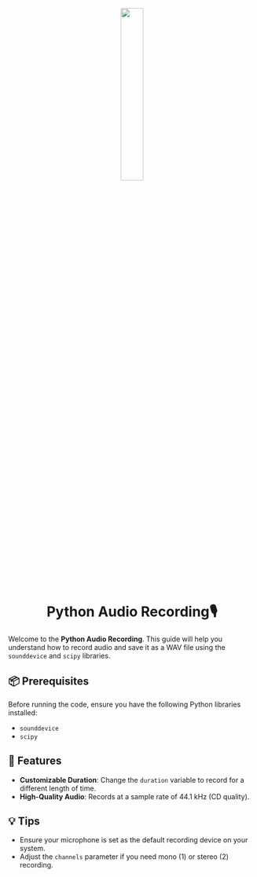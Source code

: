 <div align='center'><img style="width:30%" src='https://github.com/user-attachments/assets/c6642fbe-b362-46f1-8704-08d2b703f6c7'/></div>

<div align='center'> <h1> Python Audio Recording🎙️ </h1> </div>

Welcome to the **Python Audio Recording**. This guide will help you understand how to record audio and save it as a WAV file using the `sounddevice` and `scipy` libraries.

## 📦 Prerequisites

Before running the code, ensure you have the following Python libraries installed:

- `sounddevice`
- `scipy`

## 🎯 Features
- **Customizable Duration**: Change the `duration` variable to record for a different length of time.
- **High-Quality Audio**: Records at a sample rate of 44.1 kHz (CD quality).

## 💡 Tips
- Ensure your microphone is set as the default recording device on your system.
- Adjust the `channels` parameter if you need mono (1) or stereo (2) recording.
